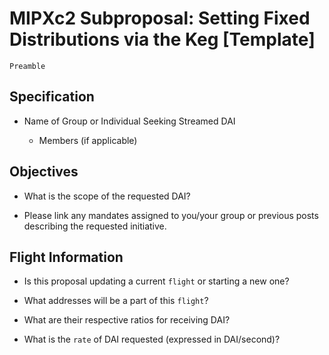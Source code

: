 # MIPXc2 Subproposal: Setting Fixed Distributions via the Keg [Template]
```
Preamble
```

## Specification
* Name of Group or Individual Seeking Streamed DAI 

  * Members (if applicable)

## Objectives
* What is the scope of the requested DAI?

* Please link any mandates assigned to you/your group or previous posts describing the requested initiative.

## Flight Information
* Is this proposal updating a current `flight` or starting a new one?

* What addresses will be a part of this `flight`? 

* What are their respective ratios for receiving DAI?

* What is the `rate` of DAI requested (expressed in DAI/second)?





